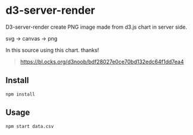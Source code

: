 # d3-server-render

D3-server-render create PNG image made from d3.js chart in server side.

svg -> canvas -> png

In this source using this chart. thanks!
> https://bl.ocks.org/d3noob/bdf28027e0ce70bd132edc64f1dd7ea4

## Install
```
npm install
```

## Usage
```
npm start data.csv
```
